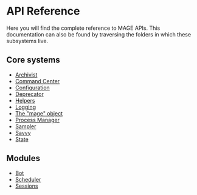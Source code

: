 # API Reference

Here you will find the complete reference to MAGE APIs. This documentation can also be found by
traversing the folders in which these subsystems live.

## Core systems
* [Archivist](../../lib/archivist)
* [Command Center](../../lib/commandCenter)
* [Configuration](../../lib/config)
* [Deprecator](../../lib/deprecator)
* [Helpers](../../lib/helpers)
* [Logging](../../lib/loggingService)
* [The "mage" object](../../lib/mage)
* [Process Manager](../../lib/processManager)
* [Sampler](../../lib/sampler)
* [Savvy](../../lib/savvy)
* [State](../../lib/state)

## Modules

* [Bot](../../lib/modules/bot)
* [Scheduler](../../lib/modules/scheduler)
* [Sessions](../../lib/modules/session)
